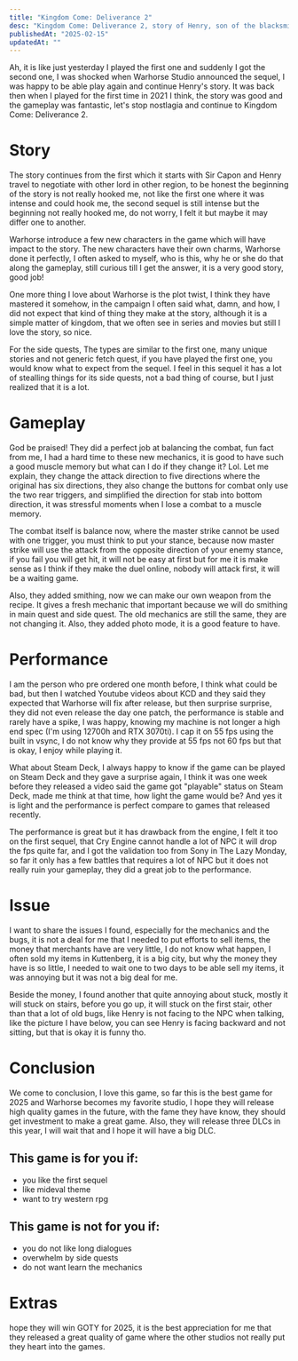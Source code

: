 ```yaml
---
title: "Kingdom Come: Deliverance 2"
desc: "Kingdom Come: Deliverance 2, story of Henry, son of the blacksmith, who search for revange for his parent."
publishedAt: "2025-02-15"
updatedAt: ""
---
```


Ah, it is like just yesterday I played the first one and suddenly I got the second one, I was shocked when Warhorse Studio announced the sequel, I was happy to be able play again and continue Henry's story. It was back then when I played for the first time in 2021 I think, the story was good and the gameplay was fantastic, let's stop nostlagia and continue to Kingdom Come: Deliverance 2.

# Story

<GithubImage path="kingdomcomedeliverance2/public/1.png" alt="Henry"/>

The story continues from the first which it starts with Sir Capon and Henry travel to negotiate with other lord in other region, to be honest the beginning of the story is not really hooked me, not like the first one where it was intense and could hook me, the second sequel is still intense but the beginning not really hooked me, do not worry, I felt it but maybe it may differ one to another.

Warhorse introduce a few new characters in the game which will have impact to the story. The new characters have their own charms, Warhorse done it perfectly, I often asked to myself, who is this, why he or she do that along the gameplay, still curious till I get the answer, it is a very good story, good job!

One more thing I love about Warhorse is the plot twist, I think they have mastered it somehow, in the campaign I often said what, damn, and how, I did not expect that kind of thing they make at the story, although it is a simple matter of kingdom, that we often see in series and movies but still I love the story, so nice.

For the side quests, The types are similar to the first one, many unique stories and not generic fetch quest, if you have played the first one, you would know what to expect from the sequel. I feel in this sequel it has a lot of stealling things for its side quests, not a bad thing of course, but I just realized that it is a lot.

# Gameplay

God be praised! They did a perfect job at balancing the combat, fun fact from me, I had a hard time to these new mechanics, it is good to have such a good muscle memory but what can I do if they change it? Lol. Let me explain, they change the attack direction to five directions where the original has six directions, they also change the buttons for combat only use the two rear triggers, and simplified the direction for stab into bottom direction, it was stressful moments when I lose a combat to a muscle memory.

<GithubImage path="kingdomcomedeliverance2/public/2.png" alt="Battle"/>

The combat itself is balance now, where the master strike cannot be used with one trigger, you must think to put your stance, because now master strike will use the attack from the opposite direction of your enemy stance, if you fail you will get hit, it will not be easy at first but for me it is make sense as I think if they make the duel online, nobody will attack first, it will be a waiting game.

<GithubImage path="kingdomcomedeliverance2/public/3.png" alt="Smithing"/>

Also, they added smithing, now we can make our own weapon from the recipe. It gives a fresh mechanic that important because we will do smithing in main quest and side quest. The old mechanics are still the same, they are not changing it. Also, they added photo mode, it is a good feature to have.

# Performance

<GithubImage path="kingdomcomedeliverance2/public/4.png" alt="NPC behavior"/>

I am the person who pre ordered one month before, I think what could be bad, but then I watched Youtube videos about KCD and they said they expected that Warhorse will fix after release, but then surprise surprise, they did not even release the day one patch, the performance is stable and rarely have a spike, I was happy, knowing my machine is not longer a high end spec (I'm using 12700h and RTX 3070ti). I cap it on 55 fps using the built in vsync, I do not know why they provide at 55 fps not 60 fps but that is okay, I enjoy while playing it.

What about Steam Deck, I always happy to know if the game can be played on Steam Deck and they gave a surprise again, I think it was one week before they released a video said the game got "playable" status on Steam Deck, made me think at that time, how light the game would be? And yes it is light and the performance is perfect compare to games that released recently.

<GithubImage path="kingdomcomedeliverance2/public/5.png" alt="Katherine"/>

The performance is great but it has drawback from the engine, I felt it too on the first sequel, that Cry Engine cannot handle a lot of NPC it will drop the fps quite far, and I got the validation too from Sony in The Lazy Monday, so far it only has a few battles that requires a lot of NPC but it does not really ruin your gameplay, they did a great job to the performance.

# Issue

<GithubImage path="kingdomcomedeliverance2/public/6.png" alt="Old bug"/>

I want to share the issues I found, especially for the mechanics and the bugs, it is not a deal for me that I needed to put efforts to sell items, the money that merchants have are very little, I do not know what happen, I often sold my items in Kuttenberg, it is a big city, but why the money they have is so little, I needed to wait one to two days to be able sell my items, it was annoying but it was not a big deal for me.

Beside the money, I found another that quite annoying about stuck, mostly it will stuck on stairs, before you go up, it will stuck on the first stair, other than that a lot of old bugs, like Henry is not facing to the NPC when talking, like the picture I have below, you can see Henry is facing backward and not sitting, but that is okay it is funny tho.

# Conclusion

<GithubImage path="kingdomcomedeliverance2/public/7.png" alt="The end"/>

We come to conclusion, I love this game, so far this is the best game for 2025 and Warhorse becomes my favorite studio, I hope they will release high quality games in the future, with the fame they have know, they should get investment to make a great game. Also, they will release three DLCs in this year, I will wait that and I hope it will have a big DLC.

## This game is for you if:

- you like the first sequel
- like mideval theme
- want to try western rpg


## This game is not for you if:

- you do not like long dialogues
- overwhelm by side quests
- do not want learn the mechanics

# Extras

hope they will win GOTY for 2025, it is the best appreciation for me that they released a great quality of game where the other studios not really put they heart into the games.



